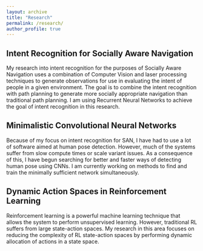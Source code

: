 ```yaml
---
layout: archive
title: "Research"
permalink: /research/
author_profile: true
---
```


Intent Recognition for Socially Aware Navigation
------
My research into intent recognition for the purposes of Socially Aware Navigation uses a combination of Computer Vision and laser processing techniques to generate observations for use in evaluating the intent of people in a given environment. The goal is to combine the intent recognition with path planning to generate more socially appropriate navigation than traditional path planning. I am using Recurrent Neural Networks to achieve the goal of intent recognition in this research.

Minimalistic Convolutional Neural Networks
------
Because of my focus on intent recognition for SAN, I have had to use a lot of software aimed at human pose detection. However, much of the systems suffer from slow compute times or scale variant issues. As a consequence of this, I have begun searching for better and faster ways of detecting human pose using CNNs. I am currently working on methods to find and train the minimally sufficient network simultaneously. 

Dynamic Action Spaces in Reinforcement Learning
------
Reinforcement learning is a powerful machine learning technique that allows the system to perform unsupervised learning. However, traditional RL suffers from large state-action spaces. My research in this area focuses on reducing the complexity of RL state-action spaces by performing dynamic allocation of actions in a state space.  
